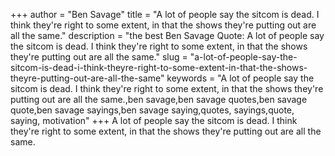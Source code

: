 +++
author = "Ben Savage"
title = "A lot of people say the sitcom is dead. I think they're right to some extent, in that the shows they're putting out are all the same."
description = "the best Ben Savage Quote: A lot of people say the sitcom is dead. I think they're right to some extent, in that the shows they're putting out are all the same."
slug = "a-lot-of-people-say-the-sitcom-is-dead-i-think-theyre-right-to-some-extent-in-that-the-shows-theyre-putting-out-are-all-the-same"
keywords = "A lot of people say the sitcom is dead. I think they're right to some extent, in that the shows they're putting out are all the same.,ben savage,ben savage quotes,ben savage quote,ben savage sayings,ben savage saying,quotes, sayings,quote, saying, motivation"
+++
A lot of people say the sitcom is dead. I think they're right to some extent, in that the shows they're putting out are all the same.
